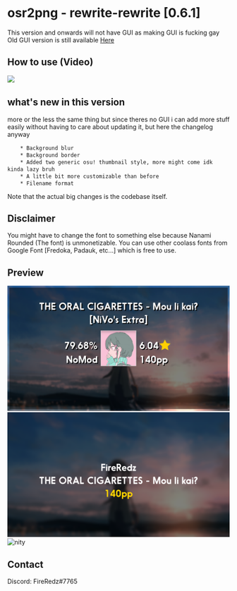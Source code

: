 # osr2png - rewrite-rewrite [0.6.1]
This version and onwards will not have GUI as making GUI is fucking gay</br>
Old GUI version is still available [Here](https://github.com/FireRedz/osr2png/releases/tag/0.5)

## How to use (Video)
[![](https://cdn.discordapp.com/attachments/824281320318173286/899576514666987530/embed.png)](https://www.youtube.com/watch?v=bCHRWe5f1sk)

## what's new in this version
more or the less the same thing but since theres no GUI i can add more stuff easily without having to care about updating it, but here the changelog anyway
```
    * Background blur
    * Background border
    * Added two generic osu! thumbnail style, more might come idk kinda lazy bruh
    * A little bit more customizable than before
    * Filename format
```
Note that the actual big changes is the codebase itself.

## Disclaimer 
You might have to change the font to something else because Nanami Rounded (The font) is unmonetizable.
You can use other coolass fonts from Google Font [Fredoka, Padauk, etc...] which is free to use.


## Preview
![](assets/good_fucking_score.png)
![](assets/mou_ii_kai.png)
![nity](https://cdn.discordapp.com/attachments/703552229680087042/887676604111781949/Maison_book_girl_-_faithlessness_stixys_hard_Honoka-Chan_HDDT.png)

## Contact
Discord: FireRedz#7765
